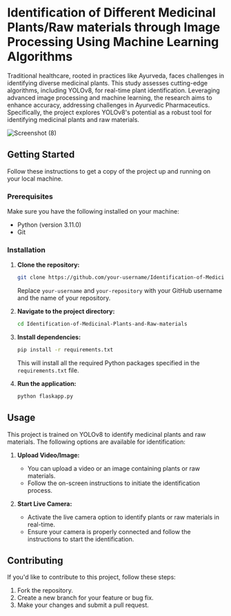 
# Identification of Different Medicinal Plants/Raw materials through Image Processing Using Machine Learning Algorithms

Traditional healthcare, rooted in practices like Ayurveda, faces challenges in identifying diverse medicinal plants. This study assesses cutting-edge algorithms, including YOLOv8, for real-time plant identification. Leveraging advanced image processing and machine learning, the research aims to enhance accuracy, addressing challenges in Ayurvedic Pharmaceutics. Specifically, the project explores YOLOv8's potential as a robust tool for identifying medicinal plants and raw materials. 

![Screenshot (8)](https://github.com/surajkachate/Identification-of-Medicinal-Plants-and-Raw-materials/assets/89270012/830a9cf7-c97f-428c-93eb-499ad591b82b)


## Getting Started

Follow these instructions to get a copy of the project up and running on your local machine.

### Prerequisites

Make sure you have the following installed on your machine:

- Python (version 3.11.0)
- Git

### Installation

1. **Clone the repository:**

   ```bash
   git clone https://github.com/your-username/Identification-of-Medicinal-Plants-and-Raw-materials.git
   ```

   Replace `your-username` and `your-repository` with your GitHub username and the name of your repository.

2. **Navigate to the project directory:**

   ```bash
   cd Identification-of-Medicinal-Plants-and-Raw-materials
   ```

3. **Install dependencies:**

   ```bash
   pip install -r requirements.txt
   ```

   This will install all the required Python packages specified in the `requirements.txt` file.

4. **Run the application:**

   ```bash
   python flaskapp.py
   ```

## Usage

This project is trained on YOLOv8 to identify medicinal plants and raw materials. The following options are available for identification:

1. **Upload Video/Image:**
   - You can upload a video or an image containing plants or raw materials.
   - Follow the on-screen instructions to initiate the identification process.

2. **Start Live Camera:**
   - Activate the live camera option to identify plants or raw materials in real-time.
   - Ensure your camera is properly connected and follow the instructions to start the identification.

## Contributing

If you'd like to contribute to this project, follow these steps:

1. Fork the repository.
2. Create a new branch for your feature or bug fix.
3. Make your changes and submit a pull request.

